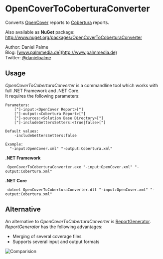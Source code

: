 # OpenCoverToCoberturaConverter

Converts [OpenCover](https://github.com/sawilde/OpenCover) reports to [Cobertura](http://cobertura.sourceforge.net) reports.

Also available as **NuGet** package: http://www.nuget.org/packages/OpenCoverToCoberturaConverter

Author: Daniel Palme  
Blog: [www.palmmedia.de](http://www.palmmedia.de)  
Twitter: [@danielpalme](http://twitter.com/danielpalme)


## Usage
*OpenCoverToCoberturaConverter* is a commandline tool which works with full .NET Framework and .NET Core.  
It requires the following parameters:

```
Parameters:
    ["]-input:<OpenCover Report>["]
    ["]-output:<Cobertura Report>["]
    ["]-sources:<Solution Base Directory>["]
    ["]-includeGettersSetters:<true|false>["]

Default values:
    -includeGettersSetters:false

Example:
  "-input:OpenCover.xml" "-output:Cobertura.xml"
```

**.NET Framework**
```
 OpenCoverToCoberturaConverter.exe "-input:OpenCover.xml" "-output:Cobertura.xml"
```

**.NET Core**
```
 dotnet OpenCoverToCoberturaConverter.dll "-input:OpenCover.xml" "-output:Cobertura.xml"
```

## Alternative
An alternative to *OpenCoverToCoberturaConverter* is [ReportGenerator](https://github.com/danielpalme/ReportGenerator). 
*ReportGenerator* has the following advantages:
* Merging of several coverage files
* Supports several input and output formats

![Comparision](https://raw.githubusercontent.com/danielpalme/OpenCoverToCoberturaConverter/master/docs/resources/comparision.png)